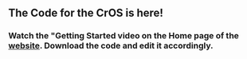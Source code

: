## The Code for the CrOS is here!

### Watch the "Getting Started video on the Home page of the [website](). Download the code and edit it accordingly. 
